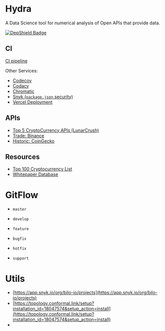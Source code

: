 # Hydra

A Data Science tool for numerical analysis of Open APIs that provide data.

[![DepShield Badge](https://depshield.sonatype.org/badges/bilo-io/hydra/depshield.svg)](https://depshield.github.io)

## CI

[CI pipeline](https://github.com/bilo-io/hydra/actions/workflows/CI.yml)

Other Services:

- [Codecov](https://app.codecov.io/gh/bilo-io/hydra)
- [Codacy](https://app.codacy.com/gh/bilo-io/hydra/dashboard)
- [Chromatic](https://www.chromatic.com/builds?appId=60e4baad0268f0003b338149&branch=feature%2Fci-testing)
- [Snyk (`package.json` security)](https://app.snyk.io/org/bilo-io/project/5a81d38a-9470-4a4d-8534-c7b091589784)
- [Vercel Deployment](https://hydra.vercel.app/)

## APIs

- [Top 5 CryptoCurrency APIs (LunarCrush)](https://towardsdatascience.com/top-5-best-cryptocurrency-apis-for-developers-32475d2eb749)
- [Trade: Binance](https://www.binance.com/en/support/faq/c-6)
- [Historic: CoinGecko](https://www.coingecko.com/api/documentations/v3#/)

## Resources

- [Top 100 Cryptocurrency List](https://coinnws.com/cryptocurrency-list/)
- [Whitepaper Database](https://coinnws.com/whitepaper-database/)

# GitFlow

- `master`
- `develop`

- `feature`
- `bugfix`
- `hotfix`
- `support`


# Utils

- [https://app.snyk.io/org/bilo-io/projects](https://app.snyk.io/org/bilo-io/projects)
- [https://topology.conformal.link/setup?installation_id=18047574&setup_action=install](https://topology.conformal.link/setup?installation_id=18047574&setup_action=install)
-